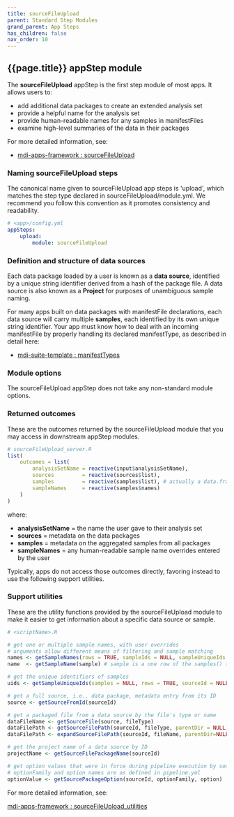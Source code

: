 ```yaml
---
title: sourceFileUpload
parent: Standard Step Modules
grand_parent: App Steps
has_children: false
nav_order: 10
---
```


## {{page.title}} appStep module

The **sourceFileUpload** appStep is the first step module of most apps.
It allows users to:

- add additional data packages to create an extended analysis set
- provide a helpful name for the analysis set
- provide human-readable names for any samples in manifestFiles
- examine high-level summaries of the data in their packages

For more detailed information, see:

- [mdi-apps-framework : sourceFileUpload](https://github.com/MiDataInt/mdi-apps-framework/tree/main/shiny/shared/session/modules/appSteps/sourceFileUpload)

### Naming sourceFileUpload steps

The canonical name given to sourceFileUpload app steps is 'upload',
which matches the step type declared in sourceFileUpload/module.yml.
We recommend you follow this convention as it promotes consistency and readability.

```yml
# <app>/config.yml
appSteps:
    upload:
        module: sourceFileUpload
```

### Definition and structure of data sources

Each data package loaded by a user is known as a 
**data source**, identified by a unique string identifier derived from 
a hash of the package file. A data source is also known as a **Project**
for purposes of unambiguous sample naming.

For many apps built on data packages with manifestFile declarations,
each data source will carry multiple **samples**, each identified 
by its own unique string identifier. Your app must know how to deal
with an incoming manifestFile by properly handling its declared manifestType,
as described in detail here:

- [mdi-suite-template : manifestTypes](https://wilsonte-umich.github.io/mdi-suite-template/shiny/shared/session/types/manifestTypes/README.html)

### Module options

The sourceFileUpload appStep does not take any non-standard module options.

### Returned outcomes

These are the outcomes returned by the sourceFileUpload module that you may access
in downstream appStep modules.

```r
# sourceFileUpload_server.R
list(
    outcomes = list(
        analysisSetName = reactive(input$analysisSetName),
        sources         = reactive(sources$list),
        samples         = reactive(samples$list), # actually a data.frame
        sampleNames     = reactive(samples$names)        
    )
)
```

where:

- **analysisSetName** = the name the user gave to their analysis set
- **sources** = metadata on the data packages
- **samples** = metadata on the aggregated samples from all packages
- **sampleNames** = any human-readable sample name overrides entered by the user

Typically, apps do not access those outcomes directly, favoring
instead to use the following support utilities.

### Support utilities

These are the utility functions provided by the sourceFileUpload module 
to make it easier to get information about a specific data source or sample.

```r
# <scriptName>.R

# get one or multiple sample names, with user overrides
# arguments allow different means of filtering and sample matching
names <- getSampleNames(rows = TRUE, sampleIds = NULL, sampleUniqueIds = NULL, makeUnique = FALSE)
name  <- getSampleName(sample) # sample is a one row of the samples() table

# get the unique identifiers of samples
uids <- getSampleUniqueIds(samples = NULL, rows = TRUE, sourceId = NULL)

# get a full source, i.e., data package, metadata entry from its ID
source <- getSourceFromId(sourceId)

# get a packaged file from a data source by the file's type or name
dataFileName <- getSourceFile(source, fileType)
dataFilePath <- getSourceFilePath(sourceId, fileType, parentDir = NULL) # when we know a file by type
dataFilePath <- expandSourceFilePath(sourceId, fileName, parentDir=NULL) # when we know a file by name

# get the project name of a data source by ID
projectName <- getSourceFilePackageName(sourceId)

# get option values that were in force during pipeline execution by source ID
# optionFamily and option names are as defined in pipeline.yml
optionValue <- getSourcePackageOption(sourceId, optionFamily, option)
```

For more detailed information, see:

[mdi-apps-framework : sourceFileUpload_utilities](https://github.com/MiDataInt/mdi-apps-framework/blob/main/shiny/shared/session/modules/appSteps/sourceFileUpload/sourceFileUpload_utilities.R)

